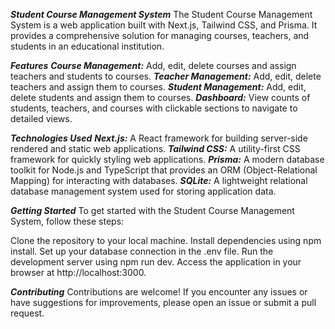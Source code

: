 **_Student Course Management System_**
The Student Course Management System is a web application built with Next.js, Tailwind CSS, and Prisma. It provides a comprehensive solution for managing courses, teachers, and students in an educational institution.

**_Features_**
**_Course Management:_** Add, edit, delete courses and assign teachers and students to courses.
**_Teacher Management:_** Add, edit, delete teachers and assign them to courses.
**_Student Management:_** Add, edit, delete students and assign them to courses.
**_Dashboard:_** View counts of students, teachers, and courses with clickable sections to navigate to detailed views.

**_Technologies Used_**
**_Next.js:_** A React framework for building server-side rendered and static web applications.
**_Tailwind CSS:_** A utility-first CSS framework for quickly styling web applications.
**_Prisma:_** A modern database toolkit for Node.js and TypeScript that provides an ORM (Object-Relational Mapping) for interacting with databases.
**_SQLite:_** A lightweight relational database management system used for storing application data.

**_Getting Started_**
To get started with the Student Course Management System, follow these steps:

Clone the repository to your local machine.
Install dependencies using npm install.
Set up your database connection in the .env file.
Run the development server using npm run dev.
Access the application in your browser at http://localhost:3000.

**_Contributing_**
Contributions are welcome! If you encounter any issues or have suggestions for improvements, please open an issue or submit a pull request.
